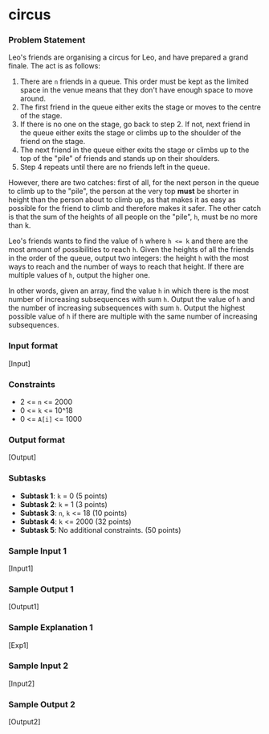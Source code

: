 # circus

### Problem Statement
Leo's friends are organising a circus for Leo, and have prepared a grand finale. The act is as follows:

1. There are `n` friends in a queue. This order must be kept as the limited space in the venue means that they don't have enough space to move around.
2. The first friend in the queue either exits the stage or moves to the centre of the stage.
3. If there is no one on the stage, go back to step 2. If not, next friend in the queue either exits the stage or climbs up to the shoulder of the friend on the stage.
4. The next friend in the queue either exits the stage or climbs up to the top of the "pile" of friends and stands up on their shoulders.
5. Step 4 repeats until there are no friends left in the queue.

However, there are two catches: first of all, for the next person in the queue to climb up to the "pile", the person at the very top **must** be shorter in height than the person about to climb up, as that makes it as easy as possible for the friend to climb and therefore makes it safer. The other catch is that the sum of the heights of all people on the "pile", `h`, must be no more than k.

Leo's friends wants to find the value of `h` where `h <= k` and there are the most amount of possibilities to reach `h`. Given the heights of all the friends in the order of the queue, output two integers: the height `h` with the most ways to reach and the number of ways to reach that height. If there are multiple values of `h`, output the higher one.

In other words, given an array, find the value `h` in which there is the most number of increasing subsequences with sum `h`. Output the value of `h` and the number of increasing subsequences with sum `h`. Output the highest possible value of `h` if there are multiple with the same number of increasing subsequences.

### Input format
[Input]

### Constraints
* 2 <= `n` <= 2000
* 0 <= `k` <= 10^18
* 0 <= `A[i]` <= 1000

### Output format
[Output]

### Subtasks
- **Subtask 1**: `k` = 0 (5 points)
- **Subtask 2**: `k` = 1 (3 points)
- **Subtask 3**: `n`, `k` <= 18 (10 points)
- **Subtask 4**: `k` <= 2000 (32 points)
- **Subtask 5**: No additional constraints. (50 points)

### Sample Input 1
[Input1]

### Sample Output 1
[Output1]

### Sample Explanation 1
[Exp1]

### Sample Input 2
[Input2]

### Sample Output 2
[Output2]

